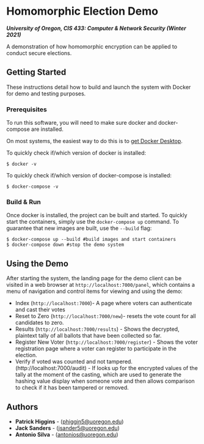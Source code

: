 # Homomorphic Election Demo
___University of Oregon, CIS 433: Computer & Network Security (Winter 2021)___

A demonstration of how homomorphic encryption can be applied to conduct secure elections.

## Getting Started
These instructions detail how to build and launch the system with Docker for demo and testing purposes.

### Prerequisites
To run this software, you will need to make sure docker and docker-compose are installed.

On most systems, the easiest way to do this is to [get Docker Desktop](https://docs.docker.com/get-docker/).

To quickly check if/which version of docker is installed:
```
$ docker -v
```

To quickly check if/which version of docker-compose is installed:
```
$ docker-compose -v
```

### Build & Run
Once docker is installed, the project can be built and started. To quickly start the containers, simply use the `docker-compose up` command. To guarantee that new images are built, use the `--build` flag:

```
$ docker-compose up --build #build images and start containers
$ docker-compose down #stop the demo system
```

## Using the Demo
After starting the system, the landing page for the demo client can be visited in a web browser at `http://localhost:7000/panel`, which contains a menu of navigation and control items for viewing and using the demo:
- Index (`http://localhost:7000`)- A page where voters can authenticate and cast their votes
- Reset to Zero (`http://localhost:7000/new`)- resets the vote count for all candidates to zero.
- Results (`http://localhost:7000/results`) - Shows the decrypted, plaintext tally of all ballots that have been collected so far.
- Register New Voter (`http://localhost:7000/register`) - Shows the voter registration page where a voter can register to participate in the election.
- Verify if voted was counted and not tampered. (http://localhost:7000/audit) - If looks up for the encrypted values of the tally at the moment of the casting, which are used to generate the hashing value display when someone vote and then allows comparison to check if it has been tampered or removed. 

## Authors
* **Patrick Higgins** -  ([phiggin5@uoregon.edu](phiggin5@uoregon.edu))
* **Jack Sanders** -  ([jsander5@uoregon.edu](jsander5@uoregon.edu))
* **Antonio Silva** -  ([antonios@uoregon.edu](antonios@uoregon.edu))
